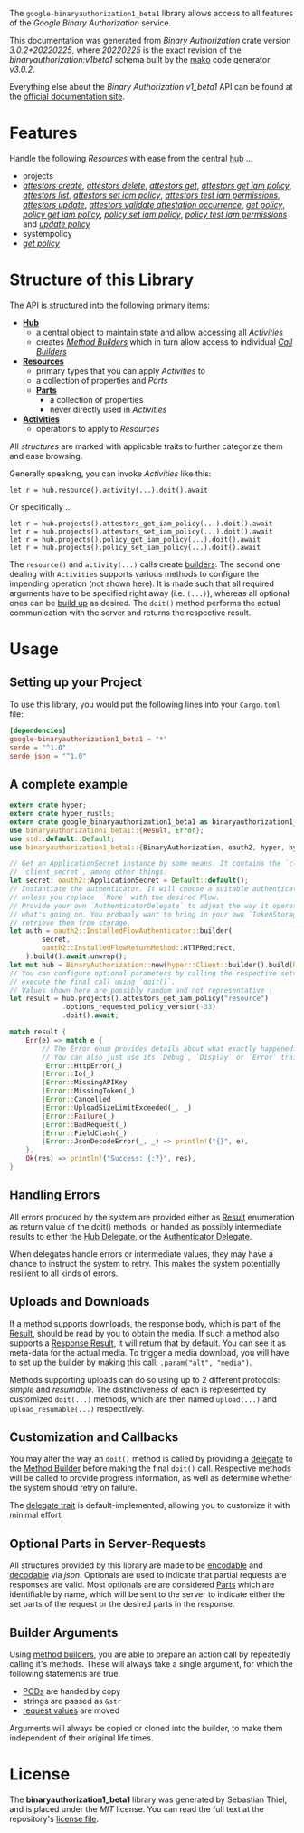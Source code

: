 <!---
DO NOT EDIT !
This file was generated automatically from 'src/mako/api/README.md.mako'
DO NOT EDIT !
-->
The `google-binaryauthorization1_beta1` library allows access to all features of the *Google Binary Authorization* service.

This documentation was generated from *Binary Authorization* crate version *3.0.2+20220225*, where *20220225* is the exact revision of the *binaryauthorization:v1beta1* schema built by the [mako](http://www.makotemplates.org/) code generator *v3.0.2*.

Everything else about the *Binary Authorization* *v1_beta1* API can be found at the
[official documentation site](https://cloud.google.com/binary-authorization/).
# Features

Handle the following *Resources* with ease from the central [hub](https://docs.rs/google-binaryauthorization1_beta1/3.0.2+20220225/google_binaryauthorization1_beta1/BinaryAuthorization) ... 

* projects
 * [*attestors create*](https://docs.rs/google-binaryauthorization1_beta1/3.0.2+20220225/google_binaryauthorization1_beta1/api::ProjectAttestorCreateCall), [*attestors delete*](https://docs.rs/google-binaryauthorization1_beta1/3.0.2+20220225/google_binaryauthorization1_beta1/api::ProjectAttestorDeleteCall), [*attestors get*](https://docs.rs/google-binaryauthorization1_beta1/3.0.2+20220225/google_binaryauthorization1_beta1/api::ProjectAttestorGetCall), [*attestors get iam policy*](https://docs.rs/google-binaryauthorization1_beta1/3.0.2+20220225/google_binaryauthorization1_beta1/api::ProjectAttestorGetIamPolicyCall), [*attestors list*](https://docs.rs/google-binaryauthorization1_beta1/3.0.2+20220225/google_binaryauthorization1_beta1/api::ProjectAttestorListCall), [*attestors set iam policy*](https://docs.rs/google-binaryauthorization1_beta1/3.0.2+20220225/google_binaryauthorization1_beta1/api::ProjectAttestorSetIamPolicyCall), [*attestors test iam permissions*](https://docs.rs/google-binaryauthorization1_beta1/3.0.2+20220225/google_binaryauthorization1_beta1/api::ProjectAttestorTestIamPermissionCall), [*attestors update*](https://docs.rs/google-binaryauthorization1_beta1/3.0.2+20220225/google_binaryauthorization1_beta1/api::ProjectAttestorUpdateCall), [*attestors validate attestation occurrence*](https://docs.rs/google-binaryauthorization1_beta1/3.0.2+20220225/google_binaryauthorization1_beta1/api::ProjectAttestorValidateAttestationOccurrenceCall), [*get policy*](https://docs.rs/google-binaryauthorization1_beta1/3.0.2+20220225/google_binaryauthorization1_beta1/api::ProjectGetPolicyCall), [*policy get iam policy*](https://docs.rs/google-binaryauthorization1_beta1/3.0.2+20220225/google_binaryauthorization1_beta1/api::ProjectPolicyGetIamPolicyCall), [*policy set iam policy*](https://docs.rs/google-binaryauthorization1_beta1/3.0.2+20220225/google_binaryauthorization1_beta1/api::ProjectPolicySetIamPolicyCall), [*policy test iam permissions*](https://docs.rs/google-binaryauthorization1_beta1/3.0.2+20220225/google_binaryauthorization1_beta1/api::ProjectPolicyTestIamPermissionCall) and [*update policy*](https://docs.rs/google-binaryauthorization1_beta1/3.0.2+20220225/google_binaryauthorization1_beta1/api::ProjectUpdatePolicyCall)
* systempolicy
 * [*get policy*](https://docs.rs/google-binaryauthorization1_beta1/3.0.2+20220225/google_binaryauthorization1_beta1/api::SystempolicyGetPolicyCall)




# Structure of this Library

The API is structured into the following primary items:

* **[Hub](https://docs.rs/google-binaryauthorization1_beta1/3.0.2+20220225/google_binaryauthorization1_beta1/BinaryAuthorization)**
    * a central object to maintain state and allow accessing all *Activities*
    * creates [*Method Builders*](https://docs.rs/google-binaryauthorization1_beta1/3.0.2+20220225/google_binaryauthorization1_beta1/client::MethodsBuilder) which in turn
      allow access to individual [*Call Builders*](https://docs.rs/google-binaryauthorization1_beta1/3.0.2+20220225/google_binaryauthorization1_beta1/client::CallBuilder)
* **[Resources](https://docs.rs/google-binaryauthorization1_beta1/3.0.2+20220225/google_binaryauthorization1_beta1/client::Resource)**
    * primary types that you can apply *Activities* to
    * a collection of properties and *Parts*
    * **[Parts](https://docs.rs/google-binaryauthorization1_beta1/3.0.2+20220225/google_binaryauthorization1_beta1/client::Part)**
        * a collection of properties
        * never directly used in *Activities*
* **[Activities](https://docs.rs/google-binaryauthorization1_beta1/3.0.2+20220225/google_binaryauthorization1_beta1/client::CallBuilder)**
    * operations to apply to *Resources*

All *structures* are marked with applicable traits to further categorize them and ease browsing.

Generally speaking, you can invoke *Activities* like this:

```Rust,ignore
let r = hub.resource().activity(...).doit().await
```

Or specifically ...

```ignore
let r = hub.projects().attestors_get_iam_policy(...).doit().await
let r = hub.projects().attestors_set_iam_policy(...).doit().await
let r = hub.projects().policy_get_iam_policy(...).doit().await
let r = hub.projects().policy_set_iam_policy(...).doit().await
```

The `resource()` and `activity(...)` calls create [builders][builder-pattern]. The second one dealing with `Activities` 
supports various methods to configure the impending operation (not shown here). It is made such that all required arguments have to be 
specified right away (i.e. `(...)`), whereas all optional ones can be [build up][builder-pattern] as desired.
The `doit()` method performs the actual communication with the server and returns the respective result.

# Usage

## Setting up your Project

To use this library, you would put the following lines into your `Cargo.toml` file:

```toml
[dependencies]
google-binaryauthorization1_beta1 = "*"
serde = "^1.0"
serde_json = "^1.0"
```

## A complete example

```Rust
extern crate hyper;
extern crate hyper_rustls;
extern crate google_binaryauthorization1_beta1 as binaryauthorization1_beta1;
use binaryauthorization1_beta1::{Result, Error};
use std::default::Default;
use binaryauthorization1_beta1::{BinaryAuthorization, oauth2, hyper, hyper_rustls};

// Get an ApplicationSecret instance by some means. It contains the `client_id` and 
// `client_secret`, among other things.
let secret: oauth2::ApplicationSecret = Default::default();
// Instantiate the authenticator. It will choose a suitable authentication flow for you, 
// unless you replace  `None` with the desired Flow.
// Provide your own `AuthenticatorDelegate` to adjust the way it operates and get feedback about 
// what's going on. You probably want to bring in your own `TokenStorage` to persist tokens and
// retrieve them from storage.
let auth = oauth2::InstalledFlowAuthenticator::builder(
        secret,
        oauth2::InstalledFlowReturnMethod::HTTPRedirect,
    ).build().await.unwrap();
let mut hub = BinaryAuthorization::new(hyper::Client::builder().build(hyper_rustls::HttpsConnector::with_native_roots().https_or_http().enable_http1().enable_http2().build()), auth);
// You can configure optional parameters by calling the respective setters at will, and
// execute the final call using `doit()`.
// Values shown here are possibly random and not representative !
let result = hub.projects().attestors_get_iam_policy("resource")
             .options_requested_policy_version(-33)
             .doit().await;

match result {
    Err(e) => match e {
        // The Error enum provides details about what exactly happened.
        // You can also just use its `Debug`, `Display` or `Error` traits
         Error::HttpError(_)
        |Error::Io(_)
        |Error::MissingAPIKey
        |Error::MissingToken(_)
        |Error::Cancelled
        |Error::UploadSizeLimitExceeded(_, _)
        |Error::Failure(_)
        |Error::BadRequest(_)
        |Error::FieldClash(_)
        |Error::JsonDecodeError(_, _) => println!("{}", e),
    },
    Ok(res) => println!("Success: {:?}", res),
}

```
## Handling Errors

All errors produced by the system are provided either as [Result](https://docs.rs/google-binaryauthorization1_beta1/3.0.2+20220225/google_binaryauthorization1_beta1/client::Result) enumeration as return value of
the doit() methods, or handed as possibly intermediate results to either the 
[Hub Delegate](https://docs.rs/google-binaryauthorization1_beta1/3.0.2+20220225/google_binaryauthorization1_beta1/client::Delegate), or the [Authenticator Delegate](https://docs.rs/yup-oauth2/*/yup_oauth2/trait.AuthenticatorDelegate.html).

When delegates handle errors or intermediate values, they may have a chance to instruct the system to retry. This 
makes the system potentially resilient to all kinds of errors.

## Uploads and Downloads
If a method supports downloads, the response body, which is part of the [Result](https://docs.rs/google-binaryauthorization1_beta1/3.0.2+20220225/google_binaryauthorization1_beta1/client::Result), should be
read by you to obtain the media.
If such a method also supports a [Response Result](https://docs.rs/google-binaryauthorization1_beta1/3.0.2+20220225/google_binaryauthorization1_beta1/client::ResponseResult), it will return that by default.
You can see it as meta-data for the actual media. To trigger a media download, you will have to set up the builder by making
this call: `.param("alt", "media")`.

Methods supporting uploads can do so using up to 2 different protocols: 
*simple* and *resumable*. The distinctiveness of each is represented by customized 
`doit(...)` methods, which are then named `upload(...)` and `upload_resumable(...)` respectively.

## Customization and Callbacks

You may alter the way an `doit()` method is called by providing a [delegate](https://docs.rs/google-binaryauthorization1_beta1/3.0.2+20220225/google_binaryauthorization1_beta1/client::Delegate) to the 
[Method Builder](https://docs.rs/google-binaryauthorization1_beta1/3.0.2+20220225/google_binaryauthorization1_beta1/client::CallBuilder) before making the final `doit()` call. 
Respective methods will be called to provide progress information, as well as determine whether the system should 
retry on failure.

The [delegate trait](https://docs.rs/google-binaryauthorization1_beta1/3.0.2+20220225/google_binaryauthorization1_beta1/client::Delegate) is default-implemented, allowing you to customize it with minimal effort.

## Optional Parts in Server-Requests

All structures provided by this library are made to be [encodable](https://docs.rs/google-binaryauthorization1_beta1/3.0.2+20220225/google_binaryauthorization1_beta1/client::RequestValue) and 
[decodable](https://docs.rs/google-binaryauthorization1_beta1/3.0.2+20220225/google_binaryauthorization1_beta1/client::ResponseResult) via *json*. Optionals are used to indicate that partial requests are responses 
are valid.
Most optionals are are considered [Parts](https://docs.rs/google-binaryauthorization1_beta1/3.0.2+20220225/google_binaryauthorization1_beta1/client::Part) which are identifiable by name, which will be sent to 
the server to indicate either the set parts of the request or the desired parts in the response.

## Builder Arguments

Using [method builders](https://docs.rs/google-binaryauthorization1_beta1/3.0.2+20220225/google_binaryauthorization1_beta1/client::CallBuilder), you are able to prepare an action call by repeatedly calling it's methods.
These will always take a single argument, for which the following statements are true.

* [PODs][wiki-pod] are handed by copy
* strings are passed as `&str`
* [request values](https://docs.rs/google-binaryauthorization1_beta1/3.0.2+20220225/google_binaryauthorization1_beta1/client::RequestValue) are moved

Arguments will always be copied or cloned into the builder, to make them independent of their original life times.

[wiki-pod]: http://en.wikipedia.org/wiki/Plain_old_data_structure
[builder-pattern]: http://en.wikipedia.org/wiki/Builder_pattern
[google-go-api]: https://github.com/google/google-api-go-client

# License
The **binaryauthorization1_beta1** library was generated by Sebastian Thiel, and is placed 
under the *MIT* license.
You can read the full text at the repository's [license file][repo-license].

[repo-license]: https://github.com/Byron/google-apis-rsblob/main/LICENSE.md
